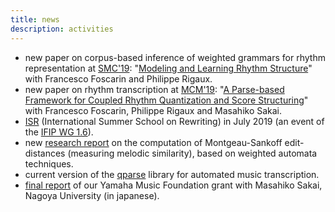 ```yaml
---
title: news
description: activities
---
```


* new paper on corpus-based inference of weighted grammars for rhythm representation at [SMC'19](http://smc2019.uma.es): "[Modeling and Learning Rhythm Structure](https://hal.inria.fr/hal-02024437)" with Francesco Foscarin and Philippe Rigaux.
* new paper on rhythm transcription at [MCM'19](https://mcm19.etsisi.upm.es): "[A Parse-based Framework for Coupled Rhythm Quantization and Score Structuring](https://hal.inria.fr/hal-01988990v1)" with Francesco Foscarin, Philippe Rigaux and Masahiko Sakai.
* [ISR](https://isr2019.inria.fr) (International Summer School on Rewriting) in July 2019 (an event of the [IFIP WG 1.6](http://cbr.uibk.ac.at/ifip-wg1.6/)).
* new [research report](https://hal.inria.fr/hal-01857267) on the computation of Montgeau-Sankoff edit-distances (measuring melodic similarity), based on weighted automata techniques.
* current version of the [qparse](https://gitlab.inria.fr/qparse/qparselib) library for automated music transcription.
* [final report](http://www.yamaha-mf.or.jp/shien/report/2017/sakai01.html) of our Yamaha Music Foundation grant with Masahiko Sakai, Nagoya University (in japanese).


